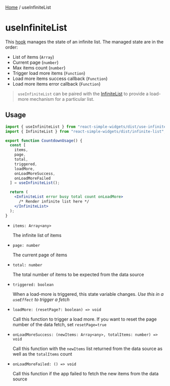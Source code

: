 [Home](../../../README.md) / useInfiniteList

# useInfiniteList

This [hook](https://reactjs.org/docs/hooks-intro.html) manages the state of an infinite list. The managed state are in the order:

- List of items (`Array`)
- Current page (`number`)
- Max items count (`number`)
- Trigger load more items (`Function`)
- Load more items success callback (`Function`)
- Load more items error callback (`Function`)

> `useInfiniteList` can be paired with the [InfiniteList](../../widgets/infinite-list/infinite-list-usage.md) to provide a load-more mechanism for a particular list.

## Usage

```jsx
import { useInfiniteList } from "react-simple-widgets/dist/use-infinite-list";
import { InfiniteList } from "react-simple-widgets/dist/infinite-list";

export function CountdownUsage() {
  const [
    items,
    page,
    total,
    triggered,
    loadMore,
    onLoadMoreSuccess,
    onLoadMoreFailed
  ] = useInfiniteList();

  return (
    <InfiniteList error busy total count onLoadMore>
      /* Render infinite list here */
    </InfiniteList>
  );
}
```

- `items: Array<any>`

  The infinite list of items

- `page: number`

  The current page of items

- `total: number`

  The total number of items to be expected from the data source

- `triggered: boolean`

  When a load-more is triggered, this state variable changes. _Use this in a `useEffect` to trigger a fetch_

- `loadMore: (resetPage?: boolean) => void`

  Call this function to trigger a load more. If you want to reset the page number of the data fetch, set `resetPage=true`

- `onLoadMoreSuccess: (newItems: Array<any>, totalItems: number) => void`

  Call this function with the `newItems` list returned from the data source as well as the `totalItems` count

- `onLoadMoreFailed: () => void`

  Call this function if the app failed to fetch the new items from the data source

